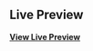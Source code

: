 
## Live Preview


**[View Live Preview](https://startbootstrap.github.io/startbootstrap-landing-page/)** 